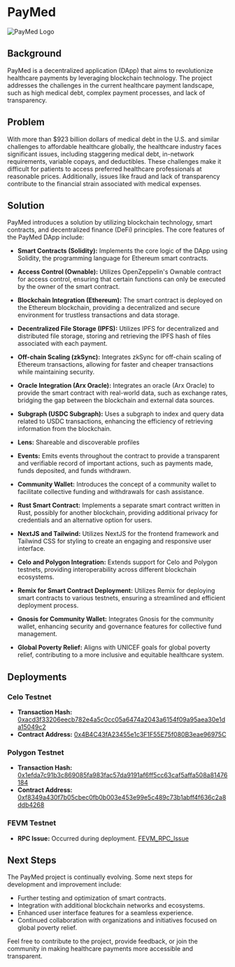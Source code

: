 # PayMed
![PayMed Logo](https://github.com/TechieTeee/PayMed/assets/100870737/5af66eb1-dc59-49ea-a909-58891864465f)

## Background
PayMed is a decentralized application (DApp) that aims to revolutionize healthcare payments by leveraging blockchain technology. The project addresses the challenges in the current healthcare payment landscape, such as high medical debt, complex payment processes, and lack of transparency.

## Problem
With more than $923 billion dollars of medical debt in the U.S. and similar challenges to affordable healthcare globally, the healthcare industry faces significant issues, including staggering medical debt, in-network requirements, variable copays, and deductibles. These challenges make it difficult for patients to access preferred healthcare professionals at reasonable prices. Additionally, issues like fraud and lack of transparency contribute to the financial strain associated with medical expenses.

## Solution
PayMed introduces a solution by utilizing blockchain technology, smart contracts, and decentralized finance (DeFi) principles. The core features of the PayMed DApp include:

- **Smart Contracts (Solidity):** Implements the core logic of the DApp using Solidity, the programming language for Ethereum smart contracts.

- **Access Control (Ownable):** Utilizes OpenZeppelin's Ownable contract for access control, ensuring that certain functions can only be executed by the owner of the smart contract.

- **Blockchain Integration (Ethereum):** The smart contract is deployed on the Ethereum blockchain, providing a decentralized and secure environment for trustless transactions and data storage.

- **Decentralized File Storage (IPFS):** Utilizes IPFS for decentralized and distributed file storage, storing and retrieving the IPFS hash of files associated with each payment.

- **Off-chain Scaling (zkSync):** Integrates zkSync for off-chain scaling of Ethereum transactions, allowing for faster and cheaper transactions while maintaining security.

- **Oracle Integration (Arx Oracle):** Integrates an oracle (Arx Oracle) to provide the smart contract with real-world data, such as exchange rates, bridging the gap between the blockchain and external data sources.

- **Subgraph (USDC Subgraph):** Uses a subgraph to index and query data related to USDC transactions, enhancing the efficiency of retrieving information from the blockchain.

- **Lens:** Shareable and discoverable profiles

- **Events:** Emits events throughout the contract to provide a transparent and verifiable record of important actions, such as payments made, funds deposited, and funds withdrawn.

- **Community Wallet:** Introduces the concept of a community wallet to facilitate collective funding and withdrawals for cash assistance.

- **Rust Smart Contract:** Implements a separate smart contract written in Rust, possibly for another blockchain, providing additional privacy for credentials and an alternative option for users.

- **NextJS and Tailwind:** Utilizes NextJS for the frontend framework and Tailwind CSS for styling to create an engaging and responsive user interface.

- **Celo and Polygon Integration:** Extends support for Celo and Polygon testnets, providing interoperability across different blockchain ecosystems.

- **Remix for Smart Contract Deployment:** Utilizes Remix for deploying smart contracts to various testnets, ensuring a streamlined and efficient deployment process.

- **Gnosis for Community Wallet:** Integrates Gnosis for the community wallet, enhancing security and governance features for collective fund management.

- **Global Poverty Relief:** Aligns with UNICEF goals for global poverty relief, contributing to a more inclusive and equitable healthcare system.

## Deployments

### Celo Testnet
- **Transaction Hash:** [0xacd3f33206eecb782e4a5c0cc05a6474a2043a6154f09a95aea30e1da15049c2](#)
- **Contract Address:** [0x4B4C43fA23455e1c3F1F55E75f080B3eae96975C](#)

### Polygon Testnet
- **Transaction Hash:** [0x1efda7c91b3c869085fa983fac57da9191af6ff5cc63caf5affa508a81476184](#)
- **Contract Address:** [0xf8349a430f7b05cbec0fb0b003e453e99e5c489c73b1abff4f636c2a8ddb4268](#)

### FEVM Testnet
- **RPC Issue:** Occurred during deployment. [FEVM_RPC_Issue](https://github.com/TechieTeee/PayMed/assets/100870737/df992de2-5381-4494-8c8d-d889cb364682)

## Next Steps
The PayMed project is continually evolving. Some next steps for development and improvement include:

- Further testing and optimization of smart contracts.
- Integration with additional blockchain networks and ecosystems.
- Enhanced user interface features for a seamless experience.
- Continued collaboration with organizations and initiatives focused on global poverty relief.

Feel free to contribute to the project, provide feedback, or join the community in making healthcare payments more accessible and transparent.
